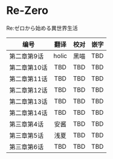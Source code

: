 # Re-Zero
Re:ゼロから始める異世界生活

| 编号| 翻译|校对|嵌字|
| ------------- |:-------------:| -----:|-----:|
| 第二章第9话|holic|黑喵|TBD|
| 第二章第10话|TBD|TBD|TBD|
| 第二章第11话|TBD|TBD |TBD|
| 第二章第12话|TBD|TBD |TBD|
| 第二章第13话|TBD|TBD |TBD|
| 第二章第14话|TBD|TBD |TBD|
| 第三章第4话|安酱|TBD |TBD|
| 第三章第5话|浅夏|TBD |TBD|
| 第三章第6话|TBD|TBD |TBD|
